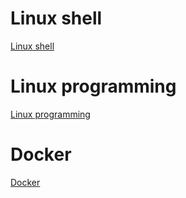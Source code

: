 # Linux shell

[Linux shell](./01-linux-shell.md)

# Linux programming

[Linux programming](./02-linux-programming.md)

# Docker

[Docker](./03-docker.md)